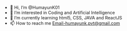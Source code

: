 - 👋 Hi, I’m @HumayunK01
- 👀 I’m interested in Coding and Artificial Intelligence
- 🌱 I’m currently learning html5, CSS, JAVA and ReactJS
- 📫 How to reach me Email-humayunk.pvt@gmail.com

<!---
HumayunK01/HumayunK01 is a ✨ special ✨ repository because its `README.md` (this file) appears on your GitHub profile.
You can click the Preview link to take a look at your changes.
--->
